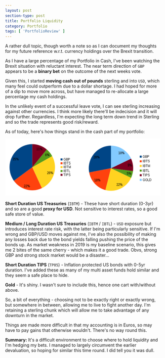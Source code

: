 ```yaml
---
layout: post
section-type: post
title: Portfolio Liquidity	
category: Portfolio
tags: [ 'PortfolioReview' ]
---
```



A rather dull topic, though worth a note so as I can document my thoughts for my future
reference w.r.t. currency holdings over the Brexit transition.

As I have a large percentage of my Portfolio in Cash, I've been watching the Brexit
situation with reluctant interest.  The near term direction of `GBP` appears to be a **binary 
bet** on the outcome of the next weeks vote.

Given this, I started **moving cash out of pounds** sterling and into `USD`, which many feel
could outperform due to a dollar shortage.  I had hoped for more of a dip to move more across,
but have managed to re-allocate a large percentage my cash holdings.

In the unlikely event of a successful leave vote, I can see sterling increasing against
other currencies.  I think more likely there'll be indecision and it will drop further.  Regardless,
I'm expecting the long term down trend in Sterling and so the trade represents good risk/reward. 

As of today, here's how things stand in the cash part of my portfolio:

<img style="border: 0;" src="/img/2018/20181205_Liquidity.png" />

**Short Duration US Treasuries** (`IBTM`) - These have short duration (0-3yr) and so are a good 
 **proxy for USD**.  Not sensitive to interest rates, so a good safe store of value.

**Medium / Long Duration US Treasuries** (`IBTM` / `IBTL`) - `USD` exposure but introduces interest rate risk,
with the latter being particularly sensitive.  If I'm wrong and GBP/USD moves against me, I've also the possibility of making any losses back due to the bond yields falling pushing the price of the bonds up. As market weakness in 2019 is my baseline scenario, this gives me 2 bites of the same cherry - which makes it a good trade.  Obvs, strong GBP and strong stock market would be a disaster...

**Short Duration TIPS** (`TP05`) - Inflation protected US bonds with 0-5yr duration.  I've added these as
many of my multi asset funds hold similar and they seem a safe place to hide.

**Gold** - It's shiny. I wasn't sure to include this, hence one cart with/without above.

So, a bit of everything - choosing not to be exactly right or exactly wrong, but somewhere in between, 
allowing me to live to fight another day.  I'm retaining a sterling chunk which will allow me to take 
advantage of any downturn in the market.  

Things are made more difficult in that my accounting is in Euros, so may have to pay gains that otherwise wouldn't.  There's no way round this.  

**Summary:** It's a difficult environment to choose where to hold liquidity and I'm hedging
my bets.  I managed to largely circumvent the earlier devaluation, so hoping for similar this time round.  I  did tell you it was dull.


